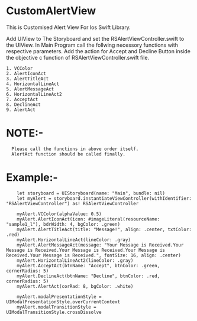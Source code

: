 # CustomAlertView
This is Customised Alert View For Ios Swift Library.

Add UIView to The Storyboard and set the RSAlertViewController.swift to the UIView.
In Main Program call the follwing necessory functions with respective parameters.
Add the action for Accept and Decline Button inside the objective c function of RSAlertViewController.swift file.

    1. VCColor
    2. AlertIconAct
    3. AlertTitleAct
    4. HorizontalLineAct
    5. AlertMessageAct
    6. HorizontalLineAct2
    7. AcceptAct
    8. DeclineAct
    9. AlertAct             
    
#    NOTE:-
      Please call the functions in above order itself.
      AlertAct function should be called finally.
      
#    Example:-
    
        let storyboard = UIStoryboard(name: "Main", bundle: nil)
        let myAlert = storyboard.instantiateViewController(withIdentifier: "RSAlertViewController") as! RSAlertViewController
        
        myAlert.VCColor(alphaValue: 0.5)
        myAlert.AlertIconAct(icon: #imageLiteral(resourceName: "sample1_l"), bdrWidth: 4, bgColor: .green)
        myAlert.AlertTitleAct(title: "Message!", align: .center, txtColor: .red)
        myAlert.HorizontalLineAct(lineColor: .gray)
        myAlert.AlertMessageAct(message: "Your Message is Received.Your Message is Received.Your Message is Received.Your Message is Received.Your Message is Received.", fontSize: 16, align: .center)
        myAlert.HorizontalLineAct2(lineColor: .gray)
        myAlert.AcceptAct(btnName: "Accept", btnColor: .green, cornerRadius: 5)
        myAlert.DeclineAct(btnName: "Decline", btnColor: .red, cornerRadius: 5)
        myAlert.AlertAct(corRad: 8, bgColor: .white)
        
        myAlert.modalPresentationStyle = UIModalPresentationStyle.overCurrentContext
        myAlert.modalTransitionStyle = UIModalTransitionStyle.crossDissolve
